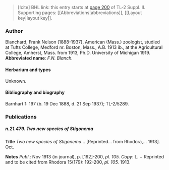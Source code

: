 > [!cite] BHL link: this entry starts at [page 200](https://www.biodiversitylibrary.org/page/33265397) of TL-2 Suppl. II.
> Supporting pages: [[Abbreviations|abbreviations]], [[Layout key|layout key]].

### Author

Blanchard, Frank Nelson (1888-1937), American (Mass.) zoologist, studied at Tufts College, Medford nr. Boston, Mass., A.B. 1913 ib., at the Agricultural College, Amherst, Mass. from 1913, Ph.D. University of Michigan 1919. 
**Abbreviated name**: *F.N. Blanch.*

#### Herbarium and types

Unknown.

#### Bibliography and biography

Barnhart 1: 197 (b. 19 Dec 1888, d. 21 Sep 1937); TL-2/5289.

### Publications

##### n.21.479. Two new species of Stigonema

**Title**
*Two new species of Stigonema*... \[Reprinted... from Rhodora,... 1913\]. Oct.

**Notes**
*Publ*.: Nov 1913 (in journal), p. \[192\]-200, *pl. 105.* *Copy*: L. − Reprinted and to be cited from Rhodora 15(179): 192-200, *pl. 105.* 1913.

